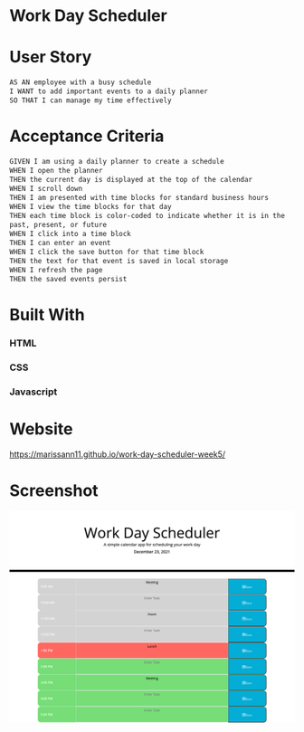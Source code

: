 # Work Day Scheduler

# User Story
```
AS AN employee with a busy schedule
I WANT to add important events to a daily planner
SO THAT I can manage my time effectively
```

# Acceptance Criteria
```
GIVEN I am using a daily planner to create a schedule
WHEN I open the planner
THEN the current day is displayed at the top of the calendar
WHEN I scroll down
THEN I am presented with time blocks for standard business hours
WHEN I view the time blocks for that day
THEN each time block is color-coded to indicate whether it is in the past, present, or future
WHEN I click into a time block
THEN I can enter an event
WHEN I click the save button for that time block
THEN the text for that event is saved in local storage
WHEN I refresh the page
THEN the saved events persist
```

# Built With

### HTML
### CSS
### Javascript


# Website

https://marissann11.github.io/work-day-scheduler-week5/

# Screenshot

![ScreenShot](./Develop/final-screenshot.png?raw=true "Screenshot")



